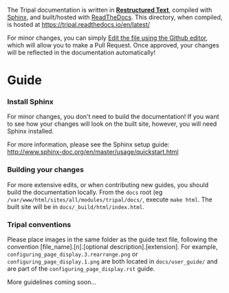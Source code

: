 The Tripal documentation is written in [**Restructured Text**](http://docutils.sourceforge.net/rst.html), compiled with [Sphinx](http://www.sphinx-doc.org/en/master/usage/quickstart.html), and built/hosted with [ReadTheDocs](https://readthedocs.org/).  This directory, when compiled, is hosted at https://tripal.readthedocs.io/en/latest/

For minor changes, you can simply [Edit the file using the Github editor](https://help.github.com/articles/editing-files-in-your-repository/), which will allow you to make a Pull Request.  Once approved, your changes will be reflected in the documentation automatically! 

# Guide

### Install Sphinx
For minor changes, you don't need to build the documentation!  If you want to see how your changes will look on the built site, however, you will need Sphinx installed.

For more information, please see the Sphinx setup guide:
http://www.sphinx-doc.org/en/master/usage/quickstart.html


### Building your changes

For more extensive edits, or when contributing new guides, you should build the documentation locally. From the `docs` root (eg `/var/www/html/sites/all/modules/tripal/docs/`, execute `make html`.  The built site will be in `docs/_build/html/index.html`.

### Tripal conventions

Please place images in the same folder as the guide text file, following the convention [file_name].[n].[optional description].[extension].  For example, `configuring_page_display.3.rearrange.png` or `configuring_page_display.1.png` are both located in `docs/user_guide/` and are part of the `configuring_page_display.rst` guide.

More guidelines coming soon...
